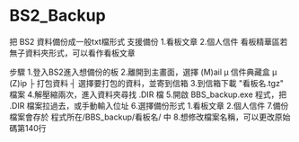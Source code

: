 # BS2_Backup
把 BS2 資料備份成一般txt檔形式
支援備份 1.看板文章 2.個人信件
看板精華區若無子資料夾形式，可以看作看板文章

步驟
1.登入BS2進入想備份的板
2.離開到主畫面，選擇
  (M)ail      μ 信件典藏盒 μ
    (Z)ip        ├ 打包資料 ┤
  選擇要打包的資料，並寄到信箱
3.到信箱下載 "看板名.tgz" 檔案
4.解壓縮兩次，進入資料夾尋找 .DIR 檔
5.開啟 BBS_backup.exe 程式，把 .DIR 檔案拉過去，或手動輸入位址
6.選擇備份形式 1.看板文章 2.個人信件
7.備份檔案會存於 程式所在/BBS_backup/看板名/ 中
8.想修改檔案名稱，可以更改原始碼第140行
